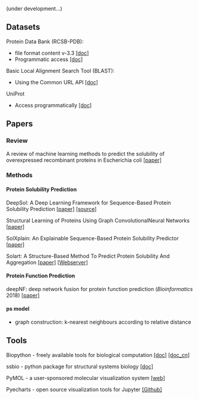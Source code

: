 <!-- # Graph Neural Networks for Protein -->

(under development...)

## Datasets

Protein Data Bank (RCSB-PDB):
- file format content v-3.3 [[doc]](http://www.wwpdb.org/documentation/file-format-content/format33/v3.3.html)
- Programmatic access [[doc]](https://www.rcsb.org/pages/webservices)

Basic Local Alignment Search Tool (BLAST):
- Using the Common URL API [[doc]](https://ncbi.github.io/blast-cloud/dev/using-url-api.html)

UniProt
- Access programmatically [[doc]](https://www.uniprot.org/help/api)

## Papers

### Review

A review of machine learning methods to predict the solubility of overexpressed recombinant proteins in Escherichia coli
[[paper]](https://bmcbioinformatics.biomedcentral.com/articles/10.1186/1471-2105-15-134)

### Methods

#### Protein Solubility Prediction

DeepSol: A Deep Learning Framework for Sequence-Based Protein Solubility Prediction 
[[paper]](https://sameerkhurana10.github.io/papers/pre_print.pdf)
[[source]](https://zenodo.org/record/1162886#.XdLx8ZJKhMY)

Structural Learning of Proteins Using Graph ConvolutionalNeural Networks
[[paper]](https://www.biorxiv.org/content/biorxiv/early/2019/04/16/610444.full.pdf)

SolXplain: An Explainable Sequence-Based Protein Solubility Predictor
[[paper]](https://www.biorxiv.org/content/early/2019/05/27/651067.full.pdf)

Solart: A Structure-Based Method To Predict Protein Solubility And Aggregation
[[paper]](https://www.biorxiv.org/content/early/2019/04/07/600734.full.pdf)
[[Webserver]](http://babylone.ulb.ac.be/SOLART/)

#### Protein Function Prediction

deepNF: deep network fusion for protein function prediction (*Bioinformatics* 2018) [[paper]](https://academic.oup.com/bioinformatics/article/34/22/3873/5026651)

#### ps model

- graph construction: k-nearest neighbours according to relative distance

## Tools

Biopython - freely available tools for biological computation
[[doc]](http://biopython.org/DIST/docs/tutorial/Tutorial.html)
[[doc_cn]](https://biopython-cn.readthedocs.io/zh_CN/latest/index.html)

ssbio - python package for structural systems biology
[[doc]](https://ssbio.readthedocs.io/en/latest/)

PyMOL - a user-sponsored molecular visualization system
[[web]](https://pymol.org/2/)

Pyecharts - open source visualization tools for Jupyter
[[Github]](https://github.com/pyecharts/pyecharts)





